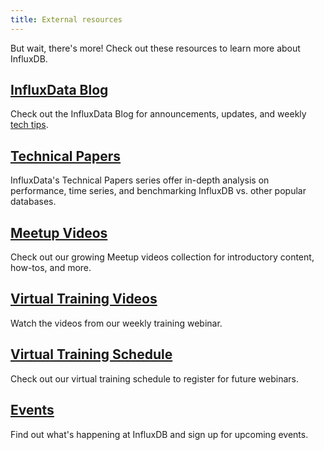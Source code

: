 ```yaml
---
title: External resources
---
```


But wait, there's more!
Check out these resources to learn more about InfluxDB.

## [InfluxData Blog](https://www.influxdata.com/blog/)

Check out the InfluxData Blog for announcements, updates, and
weekly [tech tips](https://www.influxdata.com/category/tech-tips/).

## [Technical Papers](https://www.influxdata.com/_resources/techpapers-new/)

InfluxData's Technical Papers series offer in-depth analysis on performance, time series,
and benchmarking InfluxDB vs. other popular databases.

## [Meetup Videos](https://www.influxdata.com/_resources/videosnew//)

Check out our growing Meetup videos collection for introductory content, how-tos, and more.

## [Virtual Training Videos](https://www.influxdata.com/_resources/videosnew/)

Watch the videos from our weekly training webinar.

## [Virtual Training Schedule](https://www.influxdata.com/virtual-training-courses/)

Check out our virtual training schedule to register for future webinars.

## [Events](https://www.influxdata.com/events/)

Find out what's happening at InfluxDB and sign up for upcoming events.
